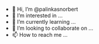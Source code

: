 - 👋 Hi, I’m @palinkasnorbert
- 👀 I’m interested in ...
- 🌱 I’m currently learning ...
- 💞️ I’m looking to collaborate on ...
- 📫 How to reach me ...

<!---
palinkasnorbert/palinkasnorbert is a ✨ special ✨ repository because its `README.md` (this file) appears on your GitHub profile.
You can click the Preview link to take a look at your changes.
--->

